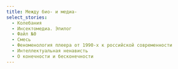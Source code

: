```yaml
---
title: Между био- и медиа-
select_stories:
  - Колебания
  - Инсектомедиа. Эпилог
  - Файл №0
  - Смесь
  - Феноменология плеера от 1990-х к российской современности
  - Интеллектуальная ненависть
  - О конечности и бесконечности
---
```


